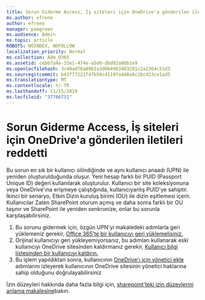 ```yaml
---
title: Sorun Giderme Access, İş siteleri için OneDrive'a gönderilen iletileri reddetti
ms.author: efrene
author: efrene
manager: pamgreen
ms.audience: Admin
ms.topic: article
ROBOTS: NOINDEX, NOFOLLOW
localization_priority: Normal
ms.collection: Adm_O365
ms.assetid: cebb7a4a-33e1-474e-a5d0-dbd02a80b1e9
ms.openlocfilehash: 3c40ad76a8961a3d0b4963483291c2a1364c51d3
ms.sourcegitcommit: b43f77221f47b50c41197a448a9c26c423ce1ad5
ms.translationtype: MT
ms.contentlocale: tr-TR
ms.lasthandoff: 11/15/2019
ms.locfileid: "37766731"
---
```

# <a name="troubleshooting-access-denied-messages-to-onedrive-for-business-sites"></a>Sorun Giderme Access, İş siteleri için OneDrive'a gönderilen iletileri reddetti

Bu sorun en sık bir kullanıcı silindiğinde ve aynı kullanıcı anaadı (UPN) ile yeniden oluşturulduğunda oluşur. Yeni hesap farklı bir PUID (Passport Unique ID) değeri kullanılarak oluşturulur. Kullanıcı bir site koleksiyonuna veya OneDrive'ına erişmeye çalıştığında, kullanıcıyanlış PUID'ye sahiptir. İkinci bir senaryo, Etkin Dizin kuruluş birimi (OU) ile dizin eşitlemesi içerir. Kullanıcılar Zaten SharePoint oturum açmış ve daha sonra farklı bir OU taşınır ve SharePoint ile yeniden senkronize, onlar bu sorunla karşılaşabilirsiniz.

1. Bu sorunu gidermek için, özgün UPN'yi makaledeki adımlarla geri yüklemeniz gerekir, [Office 365'te bir kullanıcıyı geri yüklemelisiniz.](https://docs.microsoft.com/office365/admin/add-users/restore-user?view=o365-worldwide)
2. Orijinal kullanıcıyı geri yükleyemiyorsanız, bu adımları kullanarak eski kullanıcıyı OneDrive sitesinden kaldırmanız gerekir, [Kullanıcı bilgi listesinden bir kullanıcıyı kaldırın.]() 
3. Bu işlem yapıldıktan sonra, kullanıcının [OneDrive'ı için yönetici ekle](https://docs.microsoft.com/sharepoint/manage-user-profiles?redirectSourcePath=%252fen-us%252farticle%252fmanage-user-profiles-in-the-sharepoint-admin-center-494bec9c-6654-41f0-920f-f7f937ea9723#add-and-remove-admins-for-a-users-onedrive) adımlarını izleyerek kullanıcının OneDrive sitesinin yönetici haklarına sahip olduğunu doğrulayabilirsiniz

İzin düzeyleri hakkında daha fazla bilgi için, [sharepoint'teki izin düzeylerini anlama makalesine](https://docs.microsoft.com/sharepoint/understanding-permission-levels)bakın.
